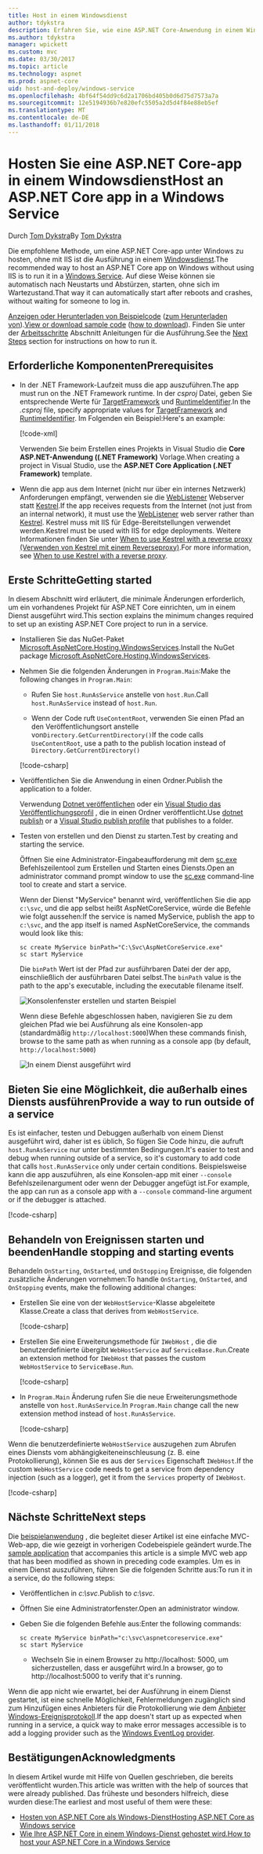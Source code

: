 ```yaml
---
title: Host in einem Windowsdienst
author: tdykstra
description: Erfahren Sie, wie eine ASP.NET Core-Anwendung in einem Windows-Dienst zu hosten.
ms.author: tdykstra
manager: wpickett
ms.custom: mvc
ms.date: 03/30/2017
ms.topic: article
ms.technology: aspnet
ms.prod: aspnet-core
uid: host-and-deploy/windows-service
ms.openlocfilehash: 4bf64f54dd9c6d2a1706bd405b0d6d75d7573a7a
ms.sourcegitcommit: 12e5194936b7e820efc5505a2d5d4f84e88eb5ef
ms.translationtype: MT
ms.contentlocale: de-DE
ms.lasthandoff: 01/11/2018
---
```

# <a name="host-an-aspnet-core-app-in-a-windows-service"></a><span data-ttu-id="ef7a6-103">Hosten Sie eine ASP.NET Core-app in einem Windowsdienst</span><span class="sxs-lookup"><span data-stu-id="ef7a6-103">Host an ASP.NET Core app in a Windows Service</span></span>

<span data-ttu-id="ef7a6-104">Durch [Tom Dykstra](https://github.com/tdykstra)</span><span class="sxs-lookup"><span data-stu-id="ef7a6-104">By [Tom Dykstra](https://github.com/tdykstra)</span></span>

<span data-ttu-id="ef7a6-105">Die empfohlene Methode, um eine ASP.NET Core-app unter Windows zu hosten, ohne mit IIS ist die Ausführung in einem [Windowsdienst](https://docs.microsoft.com/dotnet/framework/windows-services/introduction-to-windows-service-applications).</span><span class="sxs-lookup"><span data-stu-id="ef7a6-105">The recommended way to host an ASP.NET Core app on Windows without using IIS is to run it in a [Windows Service](https://docs.microsoft.com/dotnet/framework/windows-services/introduction-to-windows-service-applications).</span></span> <span data-ttu-id="ef7a6-106">Auf diese Weise können sie automatisch nach Neustarts und Abstürzen, starten, ohne sich im Wartezustand.</span><span class="sxs-lookup"><span data-stu-id="ef7a6-106">That way it can automatically start after reboots and crashes, without waiting for someone to log in.</span></span>

<span data-ttu-id="ef7a6-107">[Anzeigen oder Herunterladen von Beispielcode](https://github.com/aspnet/Docs/tree/master/aspnetcore/host-and-deploy/windows-service/sample) ([zum Herunterladen von](xref:tutorials/index#how-to-download-a-sample)).</span><span class="sxs-lookup"><span data-stu-id="ef7a6-107">[View or download sample code](https://github.com/aspnet/Docs/tree/master/aspnetcore/host-and-deploy/windows-service/sample) ([how to download](xref:tutorials/index#how-to-download-a-sample)).</span></span> <span data-ttu-id="ef7a6-108">Finden Sie unter der [Arbeitsschritte](#next-steps) Abschnitt Anleitungen für die Ausführung.</span><span class="sxs-lookup"><span data-stu-id="ef7a6-108">See the [Next Steps](#next-steps) section for instructions on how to run it.</span></span>

## <a name="prerequisites"></a><span data-ttu-id="ef7a6-109">Erforderliche Komponenten</span><span class="sxs-lookup"><span data-stu-id="ef7a6-109">Prerequisites</span></span>

* <span data-ttu-id="ef7a6-110">In der .NET Framework-Laufzeit muss die app auszuführen.</span><span class="sxs-lookup"><span data-stu-id="ef7a6-110">The app must run on the .NET Framework runtime.</span></span>  <span data-ttu-id="ef7a6-111">In der *csproj* Datei, geben Sie entsprechende Werte für [TargetFramework](https://docs.microsoft.com/nuget/schema/target-frameworks) und [RuntimeIdentifier](https://docs.microsoft.com/dotnet/articles/core/rid-catalog).</span><span class="sxs-lookup"><span data-stu-id="ef7a6-111">In the *.csproj* file, specify appropriate values for [TargetFramework](https://docs.microsoft.com/nuget/schema/target-frameworks) and [RuntimeIdentifier](https://docs.microsoft.com/dotnet/articles/core/rid-catalog).</span></span> <span data-ttu-id="ef7a6-112">Im Folgenden ein Beispiel:</span><span class="sxs-lookup"><span data-stu-id="ef7a6-112">Here's an example:</span></span>

  [!code-xml[](windows-service/sample/AspNetCoreService.csproj?range=3-6)]

  <span data-ttu-id="ef7a6-113">Verwenden Sie beim Erstellen eines Projekts in Visual Studio die **Core ASP.NET-Anwendung ((.NET Framework)** Vorlage.</span><span class="sxs-lookup"><span data-stu-id="ef7a6-113">When creating a project in Visual Studio, use the **ASP.NET Core Application (.NET Framework)** template.</span></span>

* <span data-ttu-id="ef7a6-114">Wenn die app aus dem Internet (nicht nur über ein internes Netzwerk) Anforderungen empfängt, verwenden sie die [WebListener](xref:fundamentals/servers/weblistener) Webserver statt [Kestrel](xref:fundamentals/servers/kestrel).</span><span class="sxs-lookup"><span data-stu-id="ef7a6-114">If the app receives requests from the Internet (not just from an internal network), it must use the [WebListener](xref:fundamentals/servers/weblistener) web server rather than [Kestrel](xref:fundamentals/servers/kestrel).</span></span>  <span data-ttu-id="ef7a6-115">Kestrel muss mit IIS für Edge-Bereitstellungen verwendet werden.</span><span class="sxs-lookup"><span data-stu-id="ef7a6-115">Kestrel must be used with IIS for edge deployments.</span></span>  <span data-ttu-id="ef7a6-116">Weitere Informationen finden Sie unter [When to use Kestrel with a reverse proxy (Verwenden von Kestrel mit einem Reverseproxy)](xref:fundamentals/servers/kestrel#when-to-use-kestrel-with-a-reverse-proxy).</span><span class="sxs-lookup"><span data-stu-id="ef7a6-116">For more information, see [When to use Kestrel with a reverse proxy](xref:fundamentals/servers/kestrel#when-to-use-kestrel-with-a-reverse-proxy).</span></span>

## <a name="getting-started"></a><span data-ttu-id="ef7a6-117">Erste Schritte</span><span class="sxs-lookup"><span data-stu-id="ef7a6-117">Getting started</span></span>

<span data-ttu-id="ef7a6-118">In diesem Abschnitt wird erläutert, die minimale Änderungen erforderlich, um ein vorhandenes Projekt für ASP.NET Core einrichten, um in einem Dienst ausgeführt wird.</span><span class="sxs-lookup"><span data-stu-id="ef7a6-118">This section explains the minimum changes required to set up an existing ASP.NET Core project to run in a service.</span></span>

* <span data-ttu-id="ef7a6-119">Installieren Sie das NuGet-Paket [Microsoft.AspNetCore.Hosting.WindowsServices](https://www.nuget.org/packages/Microsoft.AspNetCore.Hosting.WindowsServices/).</span><span class="sxs-lookup"><span data-stu-id="ef7a6-119">Install the NuGet package [Microsoft.AspNetCore.Hosting.WindowsServices](https://www.nuget.org/packages/Microsoft.AspNetCore.Hosting.WindowsServices/).</span></span>

* <span data-ttu-id="ef7a6-120">Nehmen Sie die folgenden Änderungen in `Program.Main`:</span><span class="sxs-lookup"><span data-stu-id="ef7a6-120">Make the following changes in `Program.Main`:</span></span>
  
  * <span data-ttu-id="ef7a6-121">Rufen Sie `host.RunAsService` anstelle von `host.Run`.</span><span class="sxs-lookup"><span data-stu-id="ef7a6-121">Call `host.RunAsService` instead of `host.Run`.</span></span>
  
  * <span data-ttu-id="ef7a6-122">Wenn der Code ruft `UseContentRoot`, verwenden Sie einen Pfad an den Veröffentlichungsort anstelle von`Directory.GetCurrentDirectory()`</span><span class="sxs-lookup"><span data-stu-id="ef7a6-122">If the code calls `UseContentRoot`, use a path to the publish location instead of `Directory.GetCurrentDirectory()`</span></span> 
  
  [!code-csharp[](windows-service/sample/Program.cs?name=ServiceOnly&highlight=3-4,8,14)]

* <span data-ttu-id="ef7a6-123">Veröffentlichen Sie die Anwendung in einen Ordner.</span><span class="sxs-lookup"><span data-stu-id="ef7a6-123">Publish the application to a folder.</span></span>

  <span data-ttu-id="ef7a6-124">Verwendung [Dotnet veröffentlichen](https://docs.microsoft.com/dotnet/articles/core/tools/dotnet-publish) oder ein [Visual Studio das Veröffentlichungsprofil](xref:host-and-deploy/visual-studio-publish-profiles) , die in einen Ordner veröffentlicht.</span><span class="sxs-lookup"><span data-stu-id="ef7a6-124">Use [dotnet publish](https://docs.microsoft.com/dotnet/articles/core/tools/dotnet-publish) or a [Visual Studio publish profile](xref:host-and-deploy/visual-studio-publish-profiles) that publishes to a folder.</span></span>

* <span data-ttu-id="ef7a6-125">Testen von erstellen und den Dienst zu starten.</span><span class="sxs-lookup"><span data-stu-id="ef7a6-125">Test by creating and starting the service.</span></span>

  <span data-ttu-id="ef7a6-126">Öffnen Sie eine Administrator-Eingabeaufforderung mit dem [sc.exe](https://technet.microsoft.com/library/bb490995) Befehlszeilentool zum Erstellen und Starten eines Diensts.</span><span class="sxs-lookup"><span data-stu-id="ef7a6-126">Open an administrator command prompt window to use the [sc.exe](https://technet.microsoft.com/library/bb490995) command-line tool to create and start a service.</span></span>  
  
  <span data-ttu-id="ef7a6-127">Wenn der Dienst "MyService" benannt wird, veröffentlichen Sie die app `c:\svc`, und die app selbst heißt AspNetCoreService, würde die Befehle wie folgt aussehen:</span><span class="sxs-lookup"><span data-stu-id="ef7a6-127">If the service is named MyService, publish the app to `c:\svc`, and the app itself is named AspNetCoreService, the commands would look like this:</span></span>

  ```console
  sc create MyService binPath="C:\Svc\AspNetCoreService.exe"
  sc start MyService
  ```

  <span data-ttu-id="ef7a6-128">Die `binPath` Wert ist der Pfad zur ausführbaren Datei der der app, einschließlich der ausführbaren Datei selbst.</span><span class="sxs-lookup"><span data-stu-id="ef7a6-128">The `binPath` value is the path to the app's executable, including the executable filename itself.</span></span>

  ![Konsolenfenster erstellen und starten Beispiel](windows-service/_static/create-start.png)

  <span data-ttu-id="ef7a6-130">Wenn diese Befehle abgeschlossen haben, navigieren Sie zu dem gleichen Pfad wie bei Ausführung als eine Konsolen-app (standardmäßig `http://localhost:5000`)</span><span class="sxs-lookup"><span data-stu-id="ef7a6-130">When these commands finish, browse to the same path as when running as a console app (by default, `http://localhost:5000`)</span></span>

  ![In einem Dienst ausgeführt wird](windows-service/_static/running-in-service.png)


## <a name="provide-a-way-to-run-outside-of-a-service"></a><span data-ttu-id="ef7a6-132">Bieten Sie eine Möglichkeit, die außerhalb eines Diensts ausführen</span><span class="sxs-lookup"><span data-stu-id="ef7a6-132">Provide a way to run outside of a service</span></span>

<span data-ttu-id="ef7a6-133">Es ist einfacher, testen und Debuggen außerhalb von einem Dienst ausgeführt wird, daher ist es üblich, So fügen Sie Code hinzu, die aufruft `host.RunAsService` nur unter bestimmten Bedingungen.</span><span class="sxs-lookup"><span data-stu-id="ef7a6-133">It's easier to test and debug when running outside of a service, so it's customary to add code that calls `host.RunAsService` only under certain conditions.</span></span>  <span data-ttu-id="ef7a6-134">Beispielsweise kann die app auszuführen, als eine Konsolen-app mit einer `--console` Befehlszeilenargument oder wenn der Debugger angefügt ist.</span><span class="sxs-lookup"><span data-stu-id="ef7a6-134">For example, the app can run as a console app with a `--console` command-line argument or if the debugger is attached.</span></span>

[!code-csharp[](windows-service/sample/Program.cs?name=ServiceOrConsole)]

## <a name="handle-stopping-and-starting-events"></a><span data-ttu-id="ef7a6-135">Behandeln von Ereignissen starten und beenden</span><span class="sxs-lookup"><span data-stu-id="ef7a6-135">Handle stopping and starting events</span></span>

<span data-ttu-id="ef7a6-136">Behandeln `OnStarting`, `OnStarted`, und `OnStopping` Ereignisse, die folgenden zusätzliche Änderungen vornehmen:</span><span class="sxs-lookup"><span data-stu-id="ef7a6-136">To handle `OnStarting`, `OnStarted`, and `OnStopping` events, make the following additional changes:</span></span>

* <span data-ttu-id="ef7a6-137">Erstellen Sie eine von der `WebHostService`-Klasse abgeleitete Klasse.</span><span class="sxs-lookup"><span data-stu-id="ef7a6-137">Create a class that derives from `WebHostService`.</span></span>

  [!code-csharp[](windows-service/sample/CustomWebHostService.cs?name=NoLogging)]

* <span data-ttu-id="ef7a6-138">Erstellen Sie eine Erweiterungsmethode für `IWebHost` , die die benutzerdefinierte übergibt `WebHostService` auf `ServiceBase.Run`.</span><span class="sxs-lookup"><span data-stu-id="ef7a6-138">Create an extension method for `IWebHost` that passes the custom `WebHostService` to `ServiceBase.Run`.</span></span>

  [!code-csharp[](windows-service/sample/WebHostServiceExtensions.cs?name=ExtensionsClass)]

* <span data-ttu-id="ef7a6-139">In `Program.Main` Änderung rufen Sie die neue Erweiterungsmethode anstelle von `host.RunAsService`.</span><span class="sxs-lookup"><span data-stu-id="ef7a6-139">In `Program.Main` change call the new extension method instead of `host.RunAsService`.</span></span>

  [!code-csharp[](windows-service/sample/Program.cs?name=HandleStopStart&highlight=26)]

<span data-ttu-id="ef7a6-140">Wenn die benutzerdefinierte `WebHostService` auszugehen zum Abrufen eines Diensts vom abhängigkeiteneinschleusung (z. B. eine Protokollierung), können Sie es aus der `Services` Eigenschaft `IWebHost`.</span><span class="sxs-lookup"><span data-stu-id="ef7a6-140">If the custom `WebHostService` code needs to get a service from dependency injection (such as a logger), get it from the `Services` property of `IWebHost`.</span></span>

[!code-csharp[](windows-service/sample/CustomWebHostService.cs?name=Logging&highlight=7)]

## <a name="next-steps"></a><span data-ttu-id="ef7a6-141">Nächste Schritte</span><span class="sxs-lookup"><span data-stu-id="ef7a6-141">Next steps</span></span>

<span data-ttu-id="ef7a6-142">Die [beispielanwendung](https://github.com/aspnet/Docs/tree/master/aspnetcore/host-and-deploy/windows-service/sample) , die begleitet dieser Artikel ist eine einfache MVC-Web-app, die wie gezeigt in vorherigen Codebeispiele geändert wurde.</span><span class="sxs-lookup"><span data-stu-id="ef7a6-142">The [sample application](https://github.com/aspnet/Docs/tree/master/aspnetcore/host-and-deploy/windows-service/sample) that accompanies this article is a simple MVC web app that has been modified as shown in preceding code examples.</span></span>  <span data-ttu-id="ef7a6-143">Um es in einem Dienst auszuführen, führen Sie die folgenden Schritte aus:</span><span class="sxs-lookup"><span data-stu-id="ef7a6-143">To run it in a service, do the following steps:</span></span>

* <span data-ttu-id="ef7a6-144">Veröffentlichen in *c:\svc*.</span><span class="sxs-lookup"><span data-stu-id="ef7a6-144">Publish to *c:\svc*.</span></span>

* <span data-ttu-id="ef7a6-145">Öffnen Sie eine Administratorfenster.</span><span class="sxs-lookup"><span data-stu-id="ef7a6-145">Open an administrator window.</span></span>

* <span data-ttu-id="ef7a6-146">Geben Sie die folgenden Befehle aus:</span><span class="sxs-lookup"><span data-stu-id="ef7a6-146">Enter the following commands:</span></span>

  ```console
  sc create MyService binPath="c:\svc\aspnetcoreservice.exe"
  sc start MyService
  ```

  * <span data-ttu-id="ef7a6-147">Wechseln Sie in einem Browser zu http://localhost: 5000, um sicherzustellen, dass er ausgeführt wird.</span><span class="sxs-lookup"><span data-stu-id="ef7a6-147">In a browser, go to http://localhost:5000 to verify that it's running.</span></span>

<span data-ttu-id="ef7a6-148">Wenn die app nicht wie erwartet, bei der Ausführung in einem Dienst gestartet, ist eine schnelle Möglichkeit, Fehlermeldungen zugänglich sind zum Hinzufügen eines Anbieters für die Protokollierung wie dem [Anbieter Windows-Ereignisprotokoll](xref:fundamentals/logging/index#eventlog).</span><span class="sxs-lookup"><span data-stu-id="ef7a6-148">If the app doesn't start up as expected when running in a service, a quick way to make error messages accessible is to add a logging provider such as the [Windows EventLog provider](xref:fundamentals/logging/index#eventlog).</span></span>

## <a name="acknowledgments"></a><span data-ttu-id="ef7a6-149">Bestätigungen</span><span class="sxs-lookup"><span data-stu-id="ef7a6-149">Acknowledgments</span></span>

<span data-ttu-id="ef7a6-150">In diesem Artikel wurde mit Hilfe von Quellen geschrieben, die bereits veröffentlicht wurden.</span><span class="sxs-lookup"><span data-stu-id="ef7a6-150">This article was written with the help of sources that were already published.</span></span> <span data-ttu-id="ef7a6-151">Das früheste und besonders hilfreich, diese wurden diese:</span><span class="sxs-lookup"><span data-stu-id="ef7a6-151">The earliest and most useful of them were these:</span></span>

* [<span data-ttu-id="ef7a6-152">Hosten von ASP.NET Core als Windows-Dienst</span><span class="sxs-lookup"><span data-stu-id="ef7a6-152">Hosting ASP.NET Core as Windows service</span></span>](https://stackoverflow.com/questions/37346383/hosting-asp-net-core-as-windows-service/37464074)
* [<span data-ttu-id="ef7a6-153">Wie Ihre ASP.NET Core in einem Windows-Dienst gehostet wird.</span><span class="sxs-lookup"><span data-stu-id="ef7a6-153">How to host your ASP.NET Core in a Windows Service</span></span>](https://dotnetthoughts.net/how-to-host-your-aspnet-core-in-a-windows-service/)
